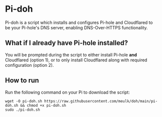 # Pi-doh 

Pi-doh is a script which installs and configures Pi-hole and Cloudflared to be your Pi-hole's DNS server, enabling DNS-Over-HTTPS functionality.

## What if I already have Pi-hole installed?
You will be prompted during the script to either install Pi-hole **and** Cloudflared (option 1), or to only install Cloudflared along with required configuration (option 2).

## How to run
Run the following command on your Pi to download the script:

```
wget -O pi-doh.sh https://raw.githubusercontent.com/meulk/doh/main/pi-doh.sh && chmod +x pi-doh.sh
sudo ./pi-doh.sh
```
